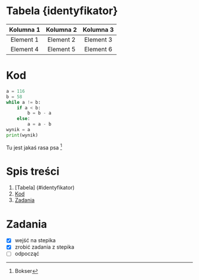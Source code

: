 # Tabela {identyfikator}

|Kolumna 1|Kolumna 2|Kolumna 3|
|:---:|:---:|:---:|
|Element 1|Element 2|Element 3|
|Element 4|Element 5|Element 6|

# Kod  

```py
a = 116
b = 58
while a != b:
    if a < b:
        b = b - a
    else:
        a = a - b
wynik = a
print(wynik)
```

Tu jest jakaś rasa psa [^1]

# Spis treści
 1. [Tabela] (#identyfikator)
 2. [Kod](#Kod)
 3. [Zadania](#Zadania)

# Zadania
- [X] wejść na stepika
- [X] zrobić zadania z stepika
- [ ] odpocząć

[^1]:Bokser
